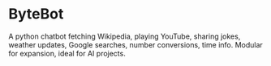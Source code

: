 # ByteBot
A python chatbot fetching Wikipedia, playing YouTube, sharing jokes, weather updates, Google searches, number conversions, time info. Modular for expansion, ideal for AI projects.
